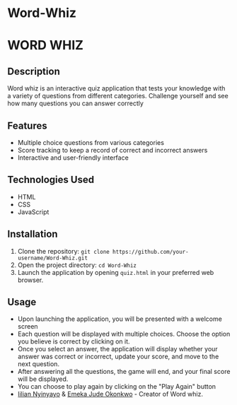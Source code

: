 # Word-Whiz
# WORD WHIZ

## Description
Word whiz is an interactive quiz application that tests your knowledge with a variety of questions from different categories. Challenge yourself and see how many questions you can answer correctly

## Features
- Multiple choice questions from various categories
- Score tracking to keep a record of correct and incorrect answers
- Interactive and user-friendly interface

## Technologies Used
- HTML
- CSS
- JavaScript

## Installation
1. Clone the repository: `git clone https://github.com/your-username/Word-Whiz.git`
2. Open the project directory: `cd Word-Whiz`
3. Launch the application by opening `quiz.html` in your preferred web browser.

## Usage
- Upon launching the application, you will be presented with a welcome screen
- Each question will be displayed with multiple choices. Choose the option you believe is correct by clicking on it.
- Once you select an answer, the application will display whether your answer was correct or incorrect, update your score, and move to the next question.
- After answering all the questions, the game will end, and your final score will be displayed.
- You can choose to play again by clicking on the "Play Again" button
- [lilian Nyinyayo](https://github.com/Ladyroyal5) & [Emeka Jude Okonkwo](https://github.com/JudeALX) - Creator of Word whiz.

